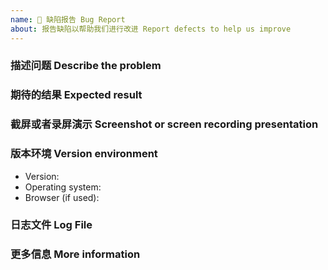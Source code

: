 ```yaml
---
name: 🐛 缺陷报告 Bug Report
about: 报告缺陷以帮助我们进行改进 Report defects to help us improve
---
```


### 描述问题 Describe the problem

<!--
请尽量清晰地描述你遇到的问题。
Please describe your problem as clearly and accurately as possible.
-->

### 期待的结果 Expected result

<!--
请尽量清晰地描述你所期待的结果。
Please be as clear and accurate as possible to describe the results you are looking for.
-->

### 截屏或者录屏演示 Screenshot or screen recording presentation

<!--
请通过截屏或者录屏演示你碰到的问题。
Please try to attach screenshots or videos to describe the problem you are experiencing.

(It is recommended to use [Screen2Gif](https://www.screentogif.com/) to record the screen under Windows. If it is related to the editor input, please open the `Image - Key Strokes` after recording with Screen2Gif)
-->

### 版本环境 Version environment

* Version: 
* Operating system: 
* Browser (if used): 

### 日志文件 Log File

<!--
请提供内核日志：工作空间/temp/siyuan.log
The program log file is located at: workspace/temp/siyuan.log
-->

### 更多信息 More information

<!--
请提供任何附加信息，以帮助我们更好地定位问题。
Please provide other additional information to help us diagnose the problem.
-->